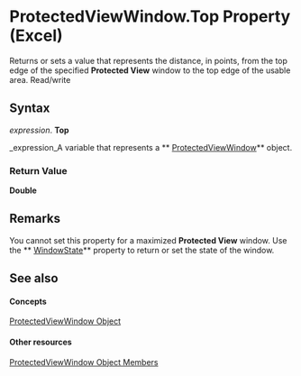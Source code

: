 
# ProtectedViewWindow.Top Property (Excel)

Returns or sets a value that represents the distance, in points, from the top edge of the specified  **Protected View** window to the top edge of the usable area. Read/write


## Syntax

 _expression_. **Top**

 _expression_A variable that represents a  ** [ProtectedViewWindow](6a32240c-c90b-c51a-6f8e-c3ff496b9855.md)** object.


### Return Value

 **Double**


## Remarks

You cannot set this property for a maximized  **Protected View** window. Use the ** [WindowState](9fd61fb6-1804-7eba-d1e3-a42b8500a52e.md)** property to return or set the state of the window.


## See also


#### Concepts


 [ProtectedViewWindow Object](6a32240c-c90b-c51a-6f8e-c3ff496b9855.md)
#### Other resources


 [ProtectedViewWindow Object Members](37bdcf7b-b5c4-af78-ad73-13c8f638964e.md)
